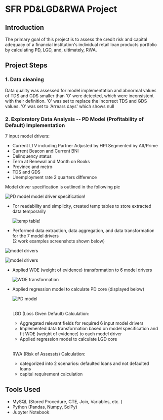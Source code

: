 # SFR PD&LGD&RWA Project 

## Introduction
The primary goal of this project is to assess the credit risk and capital adequacy of a financial institution's individual retail loan products portfolio by calculating PD, LGD, and, ultimately, RWA.

## Project Steps
### 1. Data cleaning<br/>
Data quality was assessed for model implementation and abnormal values of TDS and GDS smaller than '0' were detected, which were inconsistent with their definition. '0' was set to replace the incorrect TDS and GDS values. '0' was set to 'Arrears days' which shows null

### 2. Exploratory Data Analysis -- PD Model (Profitability of Default) Implementation<br/>
 7 input model drivers:
   * Current LTV including Partner Adjusted by HPI Segmented by Alt/Prime
   * Current Beacon and Current BNI 
   * Delinquency status
   * Term at Renewal and Month on Books
   * Province and metro
   * TDS and GDS
   * Unemployment rate 2 quarters difference

 Model driver specification is outlined in the following pic

   ![PD model model driver specification!](https://github.com/user-attachments/assets/8d3da9be-3026-4cbd-9989-bdaff7f90650)<br/>
   
 * For readability and simplicity, created temp tables to store extracted data temporarily<br/>

   ![temp table!](https://github.com/user-attachments/assets/af025809-dd46-4290-b264-121ae4ac4673)



  
  * Performed data extraction, data aggregation, and data transformation for the 7 model drivers<br/> (2 work examples screenshots shown below)

   ![model drivers](https://github.com/user-attachments/assets/be877319-12cd-453a-a593-630777aa3630)<br/>

   ![model drivers](https://github.com/user-attachments/assets/738d2f47-1440-4d34-be7a-feb35b914a4b)



 * Applied WOE (weight of evidence) transformation to 6 model drivers <br/>
 
   ![WOE transformation](https://github.com/user-attachments/assets/6373f60a-c714-409e-bd04-6edcbce675f2)


   
 * Applied regression model to calculate PD core (displayed below) <br/>

   ![PD model](https://github.com/user-attachments/assets/8bd5c38a-e28e-4143-9459-17865c58366c)


   <br/>LGD (Loss Given Default) Calculation:
    * Aggregated relevant fields for required 6 input model drivers
    * Implemented data transformation based on model specification and fit WOE (weight of evidence) to each model driver
    * Applied regression model to calculate LGD core
  
   


   <br/>RWA (Risk of Assessts) Calculation:
    * categorized into 2 scenarios: defaulted loans and not defaulted loans
    * capital requirement calculation

  ## Tools Used
   * MySQL (Stored Procedure, CTE, Join, Variables, etc. )
   * Python (Pandas, Numpy, SciPy)
   * Jupyter Notebook
   
   

